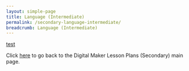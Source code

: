 ```yaml
---
layout: simple-page
title: Language (Intermediate)
permalink: /secondary-language-intermediate/
breadcrumb: Language (Intermediate)
---
```


[test](/placeholder-secondary-language-intermediate/)

Click [here](/in-schools/digital-maker/lesson-ideas-secondary/) to go back to the Digital Maker Lesson Plans (Secondary) main page.
